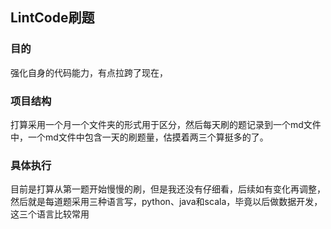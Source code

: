 ## LintCode刷题

### 目的

强化自身的代码能力，有点拉跨了现在，

### 项目结构

打算采用一个月一个文件夹的形式用于区分，然后每天刷的题记录到一个md文件中，一个md文件中包含一天的刷题量，估摸着两三个算挺多的了。

### 具体执行

目前是打算从第一题开始慢慢的刷，但是我还没有仔细看，后续如有变化再调整，然后就是每道题采用三种语言写，python、java和scala，毕竟以后做数据开发，这三个语言比较常用
